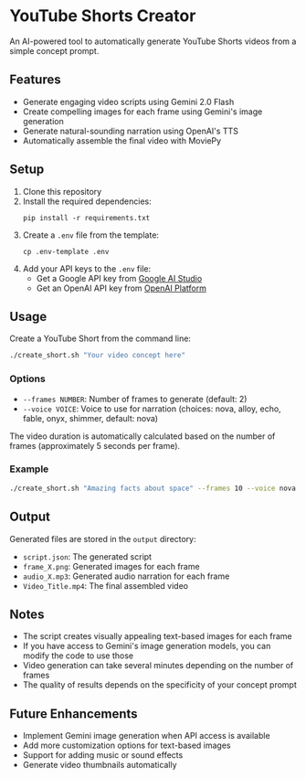 # YouTube Shorts Creator

An AI-powered tool to automatically generate YouTube Shorts videos from a simple concept prompt.

## Features

- Generate engaging video scripts using Gemini 2.0 Flash
- Create compelling images for each frame using Gemini's image generation
- Generate natural-sounding narration using OpenAI's TTS
- Automatically assemble the final video with MoviePy

## Setup

1. Clone this repository
2. Install the required dependencies:
   ```
   pip install -r requirements.txt
   ```
3. Create a `.env` file from the template:
   ```
   cp .env-template .env
   ```
4. Add your API keys to the `.env` file:
   - Get a Google API key from [Google AI Studio](https://ai.google.dev/)
   - Get an OpenAI API key from [OpenAI Platform](https://platform.openai.com/)

## Usage

Create a YouTube Short from the command line:

```bash
./create_short.sh "Your video concept here"
```

### Options

- `--frames NUMBER`: Number of frames to generate (default: 2)
- `--voice VOICE`: Voice to use for narration (choices: nova, alloy, echo, fable, onyx, shimmer, default: nova)

The video duration is automatically calculated based on the number of frames (approximately 5 seconds per frame).

### Example

```bash
./create_short.sh "Amazing facts about space" --frames 10 --voice nova
```

## Output

Generated files are stored in the `output` directory:
- `script.json`: The generated script
- `frame_X.png`: Generated images for each frame
- `audio_X.mp3`: Generated audio narration for each frame
- `Video_Title.mp4`: The final assembled video

## Notes

- The script creates visually appealing text-based images for each frame
- If you have access to Gemini's image generation models, you can modify the code to use those
- Video generation can take several minutes depending on the number of frames
- The quality of results depends on the specificity of your concept prompt

## Future Enhancements

- Implement Gemini image generation when API access is available
- Add more customization options for text-based images
- Support for adding music or sound effects
- Generate video thumbnails automatically